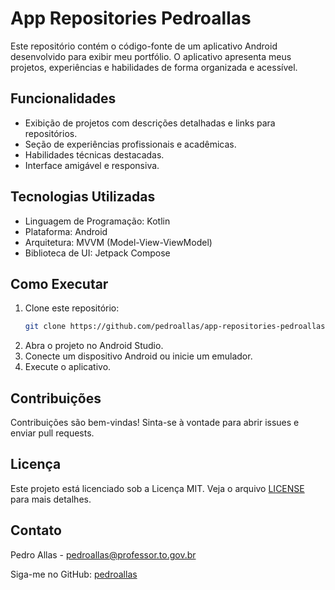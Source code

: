 # App Repositories Pedroallas

Este repositório contém o código-fonte de um aplicativo Android desenvolvido para exibir meu portfólio. O aplicativo apresenta meus projetos, experiências e habilidades de forma organizada e acessível.

## Funcionalidades

- Exibição de projetos com descrições detalhadas e links para repositórios.
- Seção de experiências profissionais e acadêmicas.
- Habilidades técnicas destacadas.
- Interface amigável e responsiva.

## Tecnologias Utilizadas

- Linguagem de Programação: Kotlin
- Plataforma: Android
- Arquitetura: MVVM (Model-View-ViewModel)
- Biblioteca de UI: Jetpack Compose

## Como Executar

1. Clone este repositório:
   ```sh
   git clone https://github.com/pedroallas/app-repositories-pedroallas.git
   ```
2. Abra o projeto no Android Studio.
3. Conecte um dispositivo Android ou inicie um emulador.
4. Execute o aplicativo.

## Contribuições

Contribuições são bem-vindas! Sinta-se à vontade para abrir issues e enviar pull requests.

## Licença

Este projeto está licenciado sob a Licença MIT. Veja o arquivo [LICENSE](LICENSE) para mais detalhes.

## Contato

Pedro Allas - [pedroallas@professor.to.gov.br](mailto:seu.email@example.com)

Siga-me no GitHub: [pedroallas](https://github.com/pedroallas)
